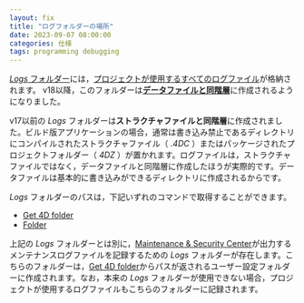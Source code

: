```yaml
---
layout: fix
title: "ログフォルダーの場所"
date: 2023-09-07 08:00:00
categories: 仕様
tags: programming debugging
---
```


[*Logs* フォルダー](https://developer.4d.com/docs/ja/Project/architecture/ )には，[プロジェクトが使用するすべてのログファイル](https://developer.4d.com/docs/ja/20/Debugging/debugLogFiles/)が格納されます。 v18以降，このフォルダーは[**データファイルと同階層**](https://doc.4d.com/4Dv20/4D/20/Description-of-4D-files.300-6263732.ja.html)に作成されるようになりました。

v17以前の *Logs* フォルダーは**ストラクチャファイルと同階層**に作成されました。ビルド版アプリケーションの場合，通常は書き込み禁止であるディレクトリにコンパイルされたストラクチャファイル（ *.4DC* ）またはパッケージされたプロジェクトフォルダー（ *4DZ* ）が置かれます。ログファイルは，ストラクチャファイルではなく，データファイルと同階層に作成したほうが実際的です。データファイルは基本的に書き込みができるディレクトリに作成されるからです。

*Logs* フォルダーのパスは，下記いずれのコマンドで取得することができます。

* [Get 4D folder](https://doc.4d.com/4Dv20/4D/20.1/Get-4D-folder.301-6480427.ja.html)
* [Folder](https://developer.4d.com/docs/ja/API/FolderClass/#folder)

上記の *Logs* フォルダーとは別に，[Maintenance & Security Center](https://doc.4d.com/4Dv20/4D/20/Maintenance-and-security-center.200-6263699.ja.html)が出力するメンテナンスログファイルを記録するための  *Logs* フォルダーが存在します。こちらのフォルダーは，[Get 4D folder](https://doc.4d.com/4Dv20/4D/20.1/Get-4D-folder.301-6480427.ja.html)からパスが返されるユーザー設定フォルダーに作成されます。なお，本来の  *Logs* フォルダーが使用できない場合，プロジェクトが使用するログファイルもこちらのフォルダーに記録されます。